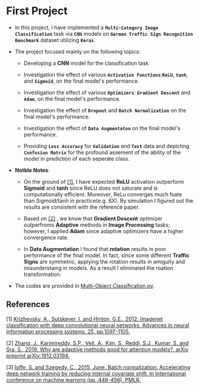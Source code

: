 # First Project
 
 * In this project, I have implemented a **`Multi-Category Image Classification`** task via **`CNN`** models on **`German Traffic Sign Recognition Benchmark`** dataset utilizing **`Keras`**.

 * The project focused mainly on the following topics:

    -   Developing a **CNN** model for the classification task

    -   Investigation the effect of various **`Activation Functions`**:**`ReLU`**, **`tanh`**, and **`Sigmoid`**,  on the final model's performance.

    - Investigation the effect of various **`Optimizers`**: **`Gradient Descent`** and **`Adam`**, on the final model's performance.
    
    - Investigation the effect of **`Dropout`** and **`Batch Normalization`** on the final model's performance.

    - Investigation the effect of **`Data Augmentaton`** on the final model's performance.

    - Providing **`Loss Accuracy`** for **`Validation`** and **`Test`** data and depicting **`Confusion Matrix`** for the profound assement of the ability of the model in prediction of each seperate class.

* **Notble Notes**:
    -  On the ground of [[1]](#1), I have expected **ReLU** activation outperform **Sigmoid** and **tanh** since ReLU does not saturate and is computationally efficient. Moreover,  ReLu converges much fsate than Sigmoid/tanh in practice(e.g. 6X). By simulation I figured out the results are consistent with the reference paper.

    -  Based on [[2]](#2) , we know that **Gradient Descent** optimizer outperfroms **Adaptive** methods in **Image Processing** tasks; however, I applied **Adam** since adaptive optimizers have a higher convergence rate.

    - In **Data Augmentation** I found that **rotation** results in poor performance of the final model. In fact, since some different **Traffic Signs** are symmetric, applying the rotation results in amiguity and misunderstaing in models. As a result I eliminated the roation transformation.

* The codes are provided in [Multi-Object Classification.py](https://github.com/ARokni/Neural-Network-/blob/main/Project%201/Multi-Object%20Classification.py).



    




## References
<a id="1">[1]</a> 
[Krizhevsky, A., Sutskever, I. and Hinton, G.E., 2012. Imagenet classification with deep convolutional neural networks. Advances in neural information processing systems, 25, pp.1097-1105.](https://proceedings.neurips.cc/paper/2012/file/c399862d3b9d6b76c8436e924a68c45b-Paper.pdf)

<a id="2">[2]</a> 
[Zhang, J., Karimireddy, S.P., Veit, A., Kim, S., Reddi, S.J., Kumar, S. and Sra, S., 2019. Why are adaptive methods good for attention models?. arXiv preprint arXiv:1912.03194.](https://arxiv.org/abs/1912.03194)


<a id="3">[3]</a> 
[Ioffe, S. and Szegedy, C., 2015, June. Batch normalization: Accelerating deep network training by reducing internal covariate shift. In International conference on machine learning (pp. 448-456). PMLR.](http://proceedings.mlr.press/v37/ioffe15.html)







